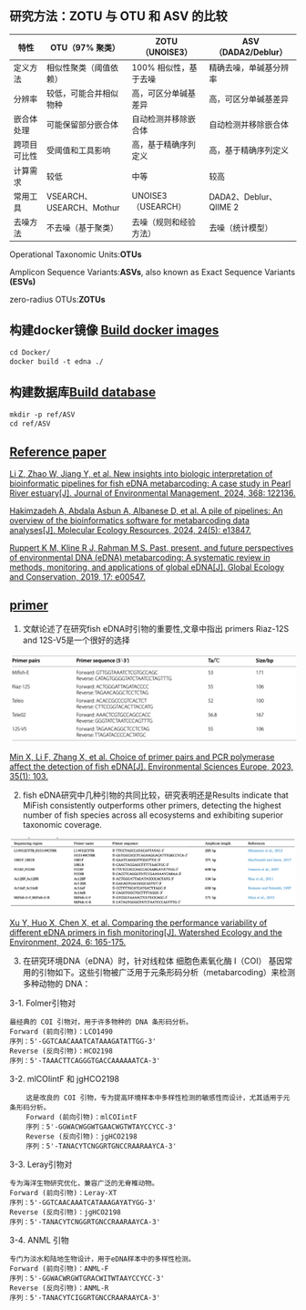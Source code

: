 ## 研究方法：ZOTU 与 OTU 和 ASV 的比较

|特性| 	OTU（97% 聚类）        | 	ZOTU（UNOISE3）    | 	ASV（DADA2/Deblur）     |
|-----|---------------------|-------------------|------------------------|
|定义方法| 	相似性聚类（阈值依赖）        | 	100% 相似性，基于去噪    |	精确去噪，单碱基分辨率|
|分辨率| 	较低，可能合并相似物种        | 	高，可区分单碱基差异       |	高，可区分单碱基差异|
|嵌合体处理| 	可能保留部分嵌合体	| 自动检测并移除嵌合体        |	自动检测并移除嵌合体|
|跨项目可比性| 		受阈值和工具影响          | 	高，基于精确序列定义       |	高，基于精确序列定义|
|计算需求|较低                   | 	中等               |	较高|
|常用工具| 		                 VSEARCH、USEARCH、Mothur| 	UNOISE3（USEARCH） |	DADA2、Deblur、QIIME 2|
|去噪方法| 		                  不去噪（基于聚类）	| 去噪（规则和经验方法）       |	去噪（统计模型）|

Operational Taxonomic Units:**OTUs**

Amplicon Sequence Variants:**ASVs**, also known as Exact Sequence Variants **(ESVs)**

zero-radius OTUs:**ZOTUs**

## 构建docker镜像 [Build docker images](./Docker)

    cd Docker/
    docker build -t edna ./

## 构建数据库[Build database](./ref/)

    mkdir -p ref/ASV
    cd ref/ASV


## [Reference paper](./paper/)

[Li Z, Zhao W, Jiang Y, et al. New insights into biologic interpretation of bioinformatic pipelines for fish eDNA metabarcoding: A case study in Pearl River estuary[J]. Journal of Environmental Management, 2024, 368: 122136.](https://www.sciencedirect.com/science/article/pii/S0301479724021224)

[Hakimzadeh A, Abdala Asbun A, Albanese D, et al. A pile of pipelines: An overview of the bioinformatics software for metabarcoding data analyses[J]. Molecular Ecology Resources, 2024, 24(5): e13847.](https://onlinelibrary.wiley.com/doi/abs/10.1111/1755-0998.13847)

[Ruppert K M, Kline R J, Rahman M S. Past, present, and future perspectives of environmental DNA (eDNA) metabarcoding: A systematic review in methods, monitoring, and applications of global eDNA[J]. Global Ecology and Conservation, 2019, 17: e00547.](https://www.sciencedirect.com/science/article/pii/S2351989418303500)



## [primer](./primer/README.md)

1.  文献论述了在研究fish eDNA时引物的重要性,文章中指出 primers Riaz-12S and 12S-V5是一个很好的选择

![edna-fish](./fish_eDNA_primer.png)

[Min X, Li F, Zhang X, et al. Choice of primer pairs and PCR polymerase affect the detection of fish eDNA[J]. Environmental Sciences Europe, 2023, 35(1): 103.](https://link.springer.com/article/10.1186/s12302-023-00812-6)

2.  fish eDNA研究中几种引物的共同比较，研究表明还是Results indicate that MiFish consistently outperforms other primers, detecting the highest number of fish species
across all ecosystems and exhibiting superior taxonomic coverage.

![edna-fish](./fish_eDNA_primer_all.png)

[Xu Y, Huo X, Chen X, et al. Comparing the performance variability of different eDNA primers in fish monitoring[J]. Watershed Ecology and the Environment, 2024, 6: 165-175.](https://www.sciencedirect.com/science/article/pii/S2589471424000135)

3.   在研究环境DNA（eDNA）时，针对线粒体 细胞色素氧化酶 I（COI） 基因常用的引物如下。这些引物被广泛用于元条形码分析（metabarcoding）来检测多种动物的 DNA：

3-1.    Folmer引物对

    最经典的 COI 引物对，用于许多物种的 DNA 条形码分析。
    Forward (前向引物)：LCO1490
    序列：5'-GGTCAACAAATCATAAAGATATTGG-3'
    Reverse (反向引物)：HCO2198
    序列：5'-TAAACTTCAGGGTGACCAAAAAATCA-3'
3-2.    mlCOIintF 和 jgHCO2198

        这是改良的 COI 引物，专为提高环境样本中多样性检测的敏感性而设计，尤其适用于元条形码分析。
        Forward (前向引物)：mlCOIintF
        序列：5'-GGWACWGGWTGAACWGTWTAYCCYCC-3'
        Reverse (反向引物)：jgHCO2198
        序列：5'-TANACYTCNGGRTGNCCRAARAAYCA-3'
3-3. Leray引物对

    专为海洋生物研究优化，兼容广泛的无脊椎动物。
    Forward (前向引物)：Leray-XT
    序列：5'-GGTCAACAAATCATAAAGAYATYGG-3'
    Reverse (反向引物)：jgHCO2198
    序列：5'-TANACYTCNGGRTGNCCRAARAAYCA-3'
3-4. ANML 引物

    专门为淡水和陆地生物设计，用于eDNA样本中的多样性检测。
    Forward (前向引物)：ANML-F
    序列：5'-GGWACWRGWTGRACWITWTAAYCCYCC-3'
    Reverse (反向引物)：ANML-R
    序列：5'-TANACYTCIGGRTGNCCRAARAAYCA-3'